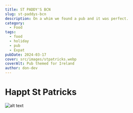 ```yaml
---
title: ST PADDY'S BCN
slug: st-paddys-bcn
description: On a whim we found a pub and it was perfect.
category:
  - Food
tags:
  - food
  - holiday
  - pub
  - Expat
pubDate: 2024-03-17
cover: src/images/stpatricks.webp
coverAlt: Pub themed for Ireland
author: don-dev
---
```


# Happt St Patricks
![alt text](/images/Pasted_image_20240422094141.png)
